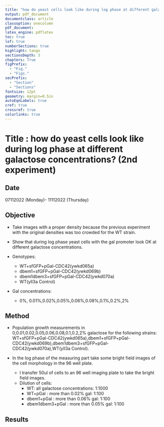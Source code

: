 ```yaml
---
title: "how do yeast cells look like during log phase at different galactose concentrations?"
output: pdf_document
documentclass: article
classoption: onecolumn
pdf_document:
latex_engine: pdflatex
toc: true
lof: true
numberSections: true
highlight: tango
sectionsDepth: 3
chapters: True
figPrefix:
  - "Fig."
  - "Figs."
secPrefix:
  - "Section"
  - "Sections"
fontsize: 12pt
geometry: margin=0.5in
autoEqnLabels: true
cref: true
crossref: true
colorlinks: true
---
```


# Title :  how do yeast cells look like during log phase at different galactose concentrations? (2nd experiment)

## Date

07112022 (Monday)- 11112022 (Thursday)

## Objective

- Take images with a proper density because the previous experiment with the original densities was too crowded for the WT strain. 

- Show that during log phase yeast cells with the gal promoter look OK at different galactose concentrations.
- Genotypes:
    - WT+sfGFP+pGal-CDC42(ywkd065a)
    - dbem1+sfGFP+pGal-CDC42(ywkd069b)
    - dbem1dbem3+sfGFP+pGal-CDC42(ywkd070a)
    - WT(yll3a Control)
- Gal concentrations:
    - 0%, 0.01%,0.02%,0.05%,0.06%,0.08%,0.1%,0.2%,2%

## Method

- Population growth measurements in 0,0.01,0.02,0.05,0.06,0.08,0.1,0.2,2% galactose for the following strains: WT+sfGFP+pGal-CDC42(ywkd065a),dbem1+sfGFP+pGal-CDC42(ywkd069b),dbem1dbem3+sfGFP+pGal-CDC42(ywkd070a),WT(yll3a Control).

- In the log phase of the measuring part take some  bright field images of the cell morphology in the 96 well plate. 

  - I transfer 50ul of cells to an 96 well imaging plate to take the bright field images.
  - Dilution of cells:
    - WT: all galactose concentrations: 1:1000 
    - WT+pGal : more than 0.02% gal: 1:100
    - dbem1+pGal : more than 0.06% gal: 1:100
    - dbem1dbem3+pGal : more than 0.05% gal: 1:100

## Results
